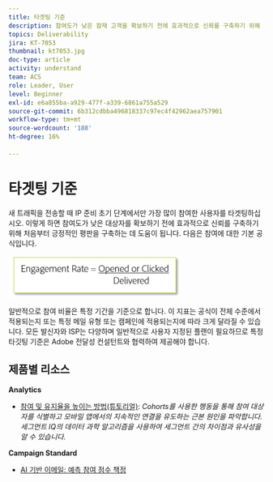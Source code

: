 ```yaml
---
title: 타겟팅 기준
description: 참여도가 낮은 잠재 고객을 확보하기 전에 효과적으로 신뢰를 구축하기 위해 처음부터 긍정적인 평판을 구축하는 방법을 알아봅니다.
topics: Deliverability
jira: KT-7053
thumbnail: kt7053.jpg
doc-type: article
activity: understand
team: ACS
role: Leader, User
level: Beginner
exl-id: e6a855ba-a929-477f-a339-6861a755a529
source-git-commit: 6b312cdbba496818337c97ec4f42962aea757901
workflow-type: tm+mt
source-wordcount: '188'
ht-degree: 16%

---
```


# 타겟팅 기준

새 트래픽을 전송할 때 IP 준비 초기 단계에서만 가장 많이 참여한 사용자를 타겟팅하십시오. 이렇게 하면 참여도가 낮은 대상자를 확보하기 전에 효과적으로 신뢰를 구축하기 위해 처음부터 긍정적인 평판을 구축하는 데 도움이 됩니다. 다음은 참여에 대한 기본 공식입니다.

![참여 공식](../assets/formula-for-enagement.png)

일반적으로 참여 비율은 특정 기간을 기준으로 합니다. 이 지표는 공식이 전체 수준에서 적용되는지 또는 특정 메일 유형 또는 캠페인에 적용되는지에 따라 크게 달라질 수 있습니다. 모든 발신자와 ISP는 다양하며 일반적으로 사용자 지정된 플랜이 필요하므로 특정 타깃팅 기준은 Adobe 전달성 컨설턴트와 협력하여 제공해야 합니다.

## 제품별 리소스

**Analytics**

* [참여 및 유지율을 높이는 방법(튜토리얼)](https://experienceleague.adobe.com/docs/analytics-learn/tutorials/mobile-app-analytics/measuring-mobile-analytics/how-to-increase-engagement-and-retention-rates.html?lang=ko#mobile-app-analytics): *Cohorts를 사용한 행동을 통해 참여 대상자를 식별하고 모바일 앱에서의 지속적인 연결을 유도하는 근본 원인을 파악합니다. 세그먼트 IQ의 데이터 과학 알고리즘을 사용하여 세그먼트 간의 차이점과 유사성을 알 수 있습니다.*

**Campaign Standard**

* [AI 기반 이메일: 예측 참여 점수 책정](https://experienceleague.adobe.com/docs/campaign-standard/using/testing-and-sending/preparing-and-testing-messages/predictive.html?lang=ko#predictive-scoring)
